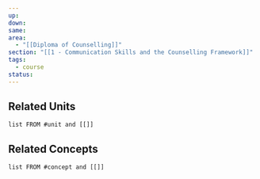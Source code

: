 ```yaml
---
up: 
down: 
same: 
area:
  - "[[Diploma of Counselling]]"
section: "[[1 - Communication Skills and the Counselling Framework]]"
tags:
  - course
status:
---
```

## Related Units
```dataview
list FROM #unit and [[]]
```

## Related Concepts
```dataview
list FROM #concept and [[]]
```

